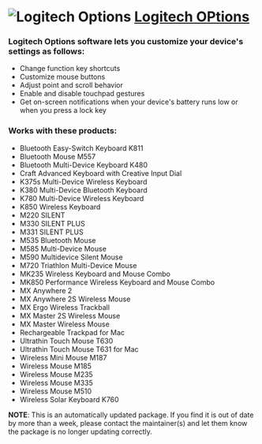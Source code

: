 # ![Logitech Options](https://cdn.rawgit.com/pauby/ChocoPackages/0d30f195/icons/logitech-options.png "Logitech Options") [Logitech OPtions](https://chocolatey.org/packages/logitech-options)

### Logitech Options software lets you customize your device's settings as follows:

* Change function key shortcuts
* Customize mouse buttons
* Adjust point and scroll behavior
* Enable and disable touchpad gestures
* Get on-screen notifications when your device's battery runs low or when you press a lock key	

### Works with these products:
* Bluetooth Easy-Switch Keyboard K811
* Bluetooth Mouse M557
* Bluetooth Multi-Device Keyboard K480
* Craft Advanced Keyboard with Creative Input Dial
* K375s Multi-Device Wireless Keyboard
* K380 Multi-Device Bluetooth Keyboard
* K780 Multi-Device Wireless Keyboard
* K850 Wireless Keyboard
* M220 SILENT
* M330 SILENT PLUS
* M331 SILENT PLUS
* M535 Bluetooth Mouse
* M585 Multi-Device Mouse
* M590 Multidevice Silent Mouse
* M720 Triathlon Multi-Device Mouse
* MK235 Wireless Keyboard and Mouse Combo
* MK850 Performance Wireless Keyboard and Mouse Combo
* MX Anywhere 2
* MX Anywhere 2S Wireless Mouse
* MX Ergo Wireless Trackball
* MX Master 2S Wireless Mouse
* MX Master Wireless Mouse
* Rechargeable Trackpad for Mac
* Ultrathin Touch Mouse T630
* Ultrathin Touch Mouse T631 for Mac
* Wireless Mini Mouse M187
* Wireless Mouse M185
* Wireless Mouse M235
* Wireless Mouse M335
* Wireless Mouse M510
* Wireless Solar Keyboard K760

**NOTE**: This is an automatically updated package. If you find it is out of date by more than a week, please contact the maintainer(s) and let them know the package is no longer updating correctly.